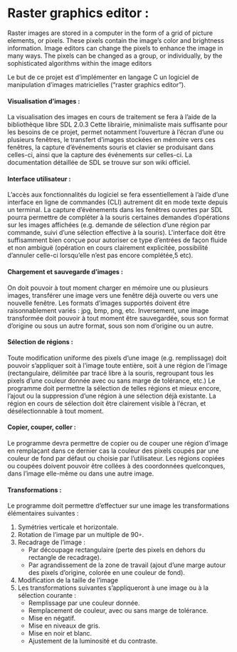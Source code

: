 # Raster graphics editor :
Raster images are stored in a computer in the form of a grid of picture elements, or pixels. 
These pixels contain the image’s color and brightness information. 
Image editors can change the pixels to enhance the image in many ways. 
The pixels can be changed as a group, or individually, by the sophisticated algorithms within the image editors

Le but de ce projet est d’implémenter en langage C un logiciel de manipulation d’images matricielles 
(“raster graphics editor”).

#### Visualisation d’images :
La visualisation des images en cours de traitement se fera à l’aide de la bibliothèque libre SDL 2.0.3 
Cette librairie, minimaliste mais suffisante pour les besoins de ce projet, permet notamment l’ouverture à l’écran 
d’une ou plusieurs fenêtres, le transfert d’images stockées en mémoire vers ces fenêtres, la capture d’événements souris 
et clavier se produisant dans celles-ci, ainsi que la capture des événements sur celles-ci. 
La documentation détaillée de SDL se trouve sur son wiki officiel. 

#### Interface utilisateur :
L’accès aux fonctionnalités du logiciel se fera essentiellement à l’aide d’une interface en ligne de commandes (CLI) 
autrement dit en mode texte depuis un terminal. 
La capture d’événements dans les fenêtres ouvertes par SDL pourra permettre de compléter à la souris certaines demandes d’opérations sur les images affichées 
(e.g. demande de sélection d’une région par commande, suivi d’une sélection effective à la souris).
L'interface doit être suffisamment bien conçue pour autoriser ce type d’entrées de façon fluide et non ambiguë
(opération en cours clairement explicitée, possibilité d’annuler celle-ci lorsqu’elle n’est pas encore complétée,5 etc).

#### Chargement et sauvegarde d’images :
On doit pouvoir à tout moment charger en mémoire une ou plusieurs images, 
transférer une image vers une fenêtre déjà ouverte ou vers une nouvelle fenêtre. 
Les formats d’images supportés doivent être raisonnablement variés : jpg, bmp, png, etc.
Inversement, une image transformée doit pouvoir à tout moment être sauvegardée, sous son format d’origine ou sous un autre format, sous son nom d’origine ou un autre.

#### Sélection de régions :
Toute modification uniforme des pixels d’une image (e.g. remplissage) doit pouvoir s’appliquer soit à l’image toute entière, soit à une région de l’image (rectangulaire, 
délimitée par tracé libre à la souris, regroupant tous les pixels d’une couleur donnée avec ou sans marge de tolérance, etc.)
Le programme doit permettre la sélection de telles régions et mieux encore, l’ajout ou la suppression d’une région à une sélection déjà existante. 
La région en cours de sélection doit être clairement visible à l’écran, et désélectionnable à tout moment.

#### Copier, couper, coller :
Le programme devra permettre de copier ou de couper une région d’image en remplaçant dans ce dernier cas la couleur des pixels coupés par une couleur de fond par défaut 
ou choisie par l’utilisateur. 
Les régions copiées ou coupées doivent pouvoir être collées à des coordonnées quelconques, dans l’image elle-même ou dans une autre image.

#### Transformations :
Le programme doit permettre d’effectuer sur une image les transformations élémentaires suivantes :
1. Symétries verticale et horizontale.
2. Rotation de l’image par un multiple de 90◦.
3. Recadrage de l’image :
    - Par découpage rectangulaire (perte des pixels en dehors du rectangle de recadrage).
    - Par agrandissement de la zone de travail (ajout d’une marge autour des pixels d’origine, colorée en une couleur de fond).
4. Modification de la taille de l’image
5. Les transformations suivantes s’appliqueront à une image ou à la sélection courante :
    - Remplissage par une couleur donnée.
    - Remplacement de couleur, avec ou sans marge de tolérance.
    - Mise en négatif.
    - Mise en niveaux de gris.
    - Mise en noir et blanc.
    - Ajustement de la luminosité et du contraste.


